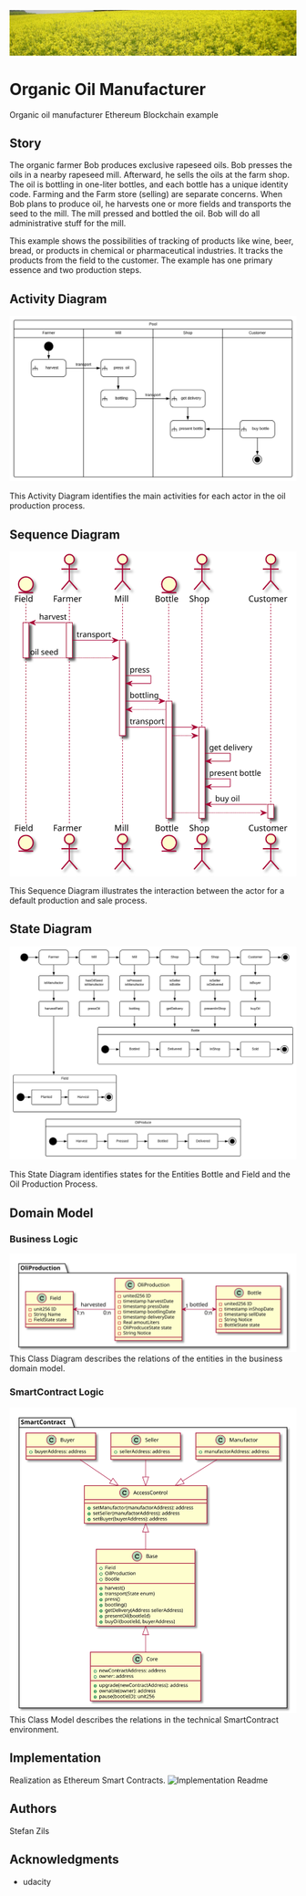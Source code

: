 ![Rapeseed Field](images/field.png)

# Organic Oil Manufacturer
Organic oil manufacturer Ethereum Blockchain example

## Story
The organic farmer Bob produces exclusive rapeseed oils.  Bob presses the oils in a nearby rapeseed mill. Afterward, he sells the oils at the farm shop.   The oil is bottling in one-liter bottles, and each bottle has a unique identity code. Farming and the Farm store (selling) are separate concerns.  When Bob plans to produce oil, he harvests one or more fields and transports the seed to the mill. The mill pressed and bottled the oil. Bob will do all administrative stuff for the mill.

This example shows the possibilities of tracking of products like wine, beer, bread, or products in chemical or pharmaceutical industries. It tracks the products from the field to the customer. The example has one primary essence and two production steps.

## Activity Diagram
![Acitivity Diagram](images/ActivityDiagram.svg)

This Activity Diagram identifies the main activities for each actor in the oil production process.

## Sequence Diagram
![Sequence Diagram](images/SequenceDiagram.svg)

This Sequence Diagram illustrates the interaction between the actor for a default production and sale process.

## State Diagram
![State Diagram](images/StateDiagram.svg)

This State Diagram identifies states for the Entities Bottle and Field and the Oil Production Process.

## Domain Model

### Business Logic
![Business Model](images/DataModelBusinessModel.svg)
This Class Diagram describes the relations of the entities in the business domain model.

### SmartContract Logic
![SmartContract Model](images/DataModelSmartContract.svg)
This Class Model describes the relations in the technical SmartContract environment.

## Implementation
Realization as Ethereum Smart Contracts.
![Implementation Readme](https://github.com/Eifel42/organicOilSupply)

## Authors
Stefan Zils

## Acknowledgments
* udacity
